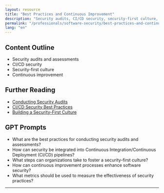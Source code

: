 ```yaml
---
layout: resource
title: "Best Practices and Continuous Improvement"
description: "Security audits, CI/CD security, security-first culture, and continuous improvement."
permalink: "/professionals/software-security/best-practices-and-continuous-improvement/"
lang: "en"
---
```


## Content Outline

- Security audits and assessments
- CI/CD security
- Security-first culture
- Continuous improvement

## Further Reading

- [Conducting Security Audits](https://www.sans.org/white-papers/360/)
- [CI/CD Security Best Practices](https://www.redhat.com/en/topics/devops/ci-cd-pipeline-security-best-practices)
- [Building a Security-First Culture](https://www.forbes.com/sites/forbestechcouncil/2021/02/16/building-a-security-first-culture-in-your-organization/?sh=3f4f1c25747c)

## GPT Prompts

- What are the best practices for conducting security audits and assessments?
- How can security be integrated into Continuous Integration/Continuous Deployment (CI/CD) pipelines?
- What steps can organizations take to foster a security-first culture?
- How can continuous improvement processes enhance software security?
- What metrics should be used to measure the effectiveness of security practices?

---
